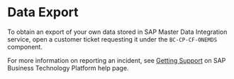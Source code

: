 <!-- loioff69222ebeee48eb91958fcf83126c7e -->

# Data Export

To obtain an export of your own data stored in SAP Master Data Integration service, open a customer ticket requesting it under the `BC-CP-CF-ONEMDS` component.

For more information on reporting an incident, see [Getting Support](https://help.sap.com/docs/btp/sap-business-technology-platform/btp-getting-support) on SAP Business Technology Platform help page.

